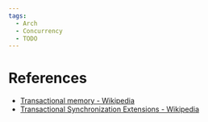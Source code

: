 ```yaml
---
tags:
  - Arch
  - Concurrency
  - TODO
---
```


# References

- [Transactional memory - Wikipedia](https://en.wikipedia.org/wiki/Transactional_memory)
- [Transactional Synchronization Extensions - Wikipedia](https://en.wikipedia.org/wiki/Transactional_Synchronization_Extensions)
